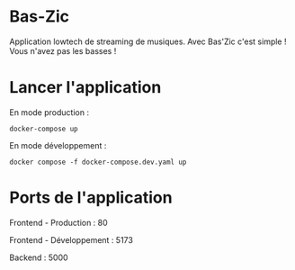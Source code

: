 # Bas-Zic
Application lowtech de streaming de musiques. Avec Bas'Zic c'est simple ! Vous n'avez pas les basses !

# Lancer l'application

En mode production :
```
docker-compose up
```

En mode développement :
```
docker compose -f docker-compose.dev.yaml up
```

# Ports de l'application
Frontend - Production : 80

Frontend - Développement : 5173

Backend : 5000